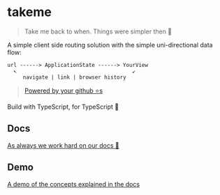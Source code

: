 # takeme

> Take me back to when. Things were simpler then 🌹

A simple client side routing solution with the simple uni-directional data flow: 

```
url ------> ApplicationState ------> YourView   
  ↖                                     ↙
     navigate | link | browser history
```

> [Powered by your github ⭐s](https://github.com/basarat/takeme/stargazers)

Build with TypeScript, for TypeScript 🌹

## Docs

[As always we work hard on our docs 📝](http://basarat.com/takeme)

## Demo

[A demo of the concepts explained in the docs](http://basarat.com/takeme-demo/)
